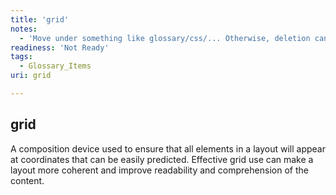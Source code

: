 ```yaml
---
title: 'grid'
notes:
  - 'Move under something like glossary/css/... Otherwise, deletion candidate, and move this definition in context of something else, such as a layout section under concepts or tuts.'
readiness: 'Not Ready'
tags:
  - Glossary_Items
uri: grid

---
```

## grid

A composition device used to ensure that all elements in a layout will appear at coordinates that can be easily predicted. Effective grid use can make a layout more coherent and improve readability and comprehension of the content.

